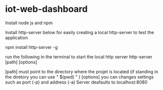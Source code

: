 # iot-web-dashboard

Install node js and npm

Install http-server below for easily creating a local http-server to test the application

npm install http-server -g

run the following in the terminal to start the local http server
http-server [path] [options]

[path] must point to the directory where the projet is located (if standing in the diretory you can use " $(pwd) " )
[options] you can changes settings such as port (-p) and address (-a)
Server deafaults to localhost:8080  